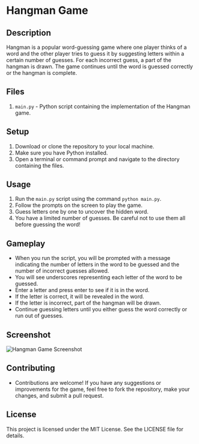 # Hangman Game

## Description
Hangman is a popular word-guessing game where one player thinks of a word and the other player tries to guess it by suggesting letters within a certain number of guesses. For each incorrect guess, a part of the hangman is drawn. The game continues until the word is guessed correctly or the hangman is complete.

## Files
1. `main.py` - Python script containing the implementation of the Hangman game.

## Setup
1. Download or clone the repository to your local machine.
2. Make sure you have Python installed.
3. Open a terminal or command prompt and navigate to the directory containing the files.

## Usage
1. Run the `main.py` script using the command `python main.py`.
2. Follow the prompts on the screen to play the game.
3. Guess letters one by one to uncover the hidden word.
4. You have a limited number of guesses. Be careful not to use them all before guessing the word!

## Gameplay
- When you run the script, you will be prompted with a message indicating the number of letters in the word to be guessed and the number of incorrect guesses allowed.
- You will see underscores representing each letter of the word to be guessed.
- Enter a letter and press enter to see if it is in the word.
- If the letter is correct, it will be revealed in the word.
- If the letter is incorrect, part of the hangman will be drawn.
- Continue guessing letters until you either guess the word correctly or run out of guesses.

## Screenshot
![Hangman Game Screenshot](https://upload.wikimedia.org/wikipedia/commons/f/f4/Hangman_game.jpg)

## Contributing
- Contributions are welcome! If you have any suggestions or improvements for the game, feel free to fork the repository, make your changes, and submit a pull request.

## License
This project is licensed under the MIT License. See the LICENSE file for details.

